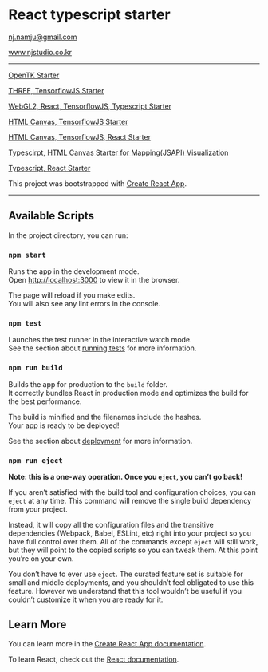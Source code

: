 # React typescript starter

nj.namju@gmail.com

www.njstudio.co.kr

----

[OpenTK Starter](https://github.com/NamjuLee/OpenTK-starter) 

[THREE, TensorflowJS Starter](https://github.com/NamjuLee/three-tensorflow-typescript-starter)

[WebGL2, React, TensorflowJS, Typescript Starter](https://github.com/NamjuLee/react-typescript-tf-webG2L-starter)

[HTML Canvas, TensorflowJS Starter](https://github.com/NamjuLee/HTML-Canvas-tensorflow-sandbox-starter)

[HTML Canvas, TensorflowJS, React Starter](https://github.com/NamjuLee/NJSLab-web-react-tf-sandbox-starter)

[Typescirpt, HTML Canvas Starter for Mapping(JSAPI) Visualization](https://github.com/NamjuLee/mapping-and-visualization)

[Typescript, React Starter](https://github.com/NamjuLee/react-typescript-starter) 

This project was bootstrapped with [Create React App](https://github.com/facebook/create-react-app).

----

## Available Scripts

In the project directory, you can run:

### `npm start`

Runs the app in the development mode.<br>
Open [http://localhost:3000](http://localhost:3000) to view it in the browser.

The page will reload if you make edits.<br>
You will also see any lint errors in the console.

### `npm test`

Launches the test runner in the interactive watch mode.<br>
See the section about [running tests](https://facebook.github.io/create-react-app/docs/running-tests) for more information.

### `npm run build`

Builds the app for production to the `build` folder.<br>
It correctly bundles React in production mode and optimizes the build for the best performance.

The build is minified and the filenames include the hashes.<br>
Your app is ready to be deployed!

See the section about [deployment](https://facebook.github.io/create-react-app/docs/deployment) for more information.

### `npm run eject`

**Note: this is a one-way operation. Once you `eject`, you can’t go back!**

If you aren’t satisfied with the build tool and configuration choices, you can `eject` at any time. This command will remove the single build dependency from your project.

Instead, it will copy all the configuration files and the transitive dependencies (Webpack, Babel, ESLint, etc) right into your project so you have full control over them. All of the commands except `eject` will still work, but they will point to the copied scripts so you can tweak them. At this point you’re on your own.

You don’t have to ever use `eject`. The curated feature set is suitable for small and middle deployments, and you shouldn’t feel obligated to use this feature. However we understand that this tool wouldn’t be useful if you couldn’t customize it when you are ready for it.

## Learn More

You can learn more in the [Create React App documentation](https://facebook.github.io/create-react-app/docs/getting-started).

To learn React, check out the [React documentation](https://reactjs.org/).
